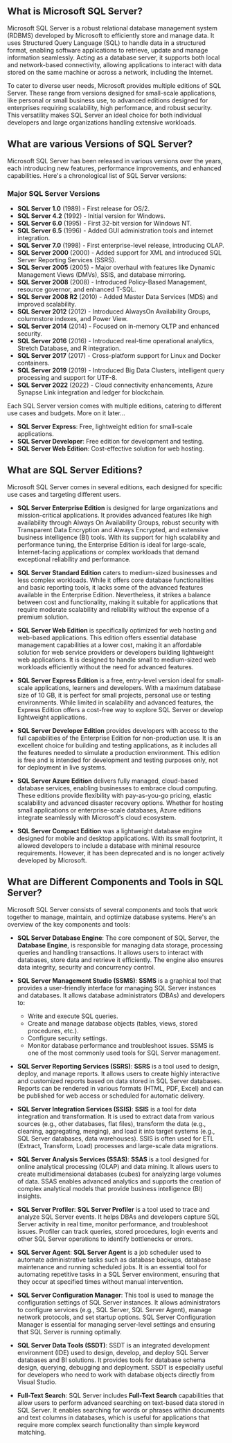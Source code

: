 ## What is Microsoft SQL Server?

Microsoft SQL Server is a robust relational database management system (RDBMS) developed by Microsoft to efficiently store and manage data. It uses Structured Query Language (SQL) to handle data in a structured format, enabling software applications to retrieve, update and manage information seamlessly. Acting as a database server, it supports both local and network-based connectivity, allowing applications to interact with data stored on the same machine or across a network, including the Internet. 

To cater to diverse user needs, Microsoft provides multiple editions of SQL Server. These range from versions designed for small-scale applications, like personal or small business use, to advanced editions designed for enterprises requiring scalability, high performance, and robust security. This versatility makes SQL Server an ideal choice for both individual developers and large organizations handling extensive workloads.

## What are various Versions of SQL Server?

Microsoft SQL Server has been released in various versions over the years, each introducing new features, performance improvements, and enhanced capabilities. Here's a chronological list of SQL Server versions:

### Major SQL Server Versions

- **SQL Server 1.0** (1989) - First release for OS/2.
- **SQL Server 4.2** (1992) - Initial version for Windows.
- **SQL Server 6.0** (1995) - First 32-bit version for Windows NT.
- **SQL Server 6.5** (1996) - Added GUI administration tools and internet integration.
- **SQL Server 7.0** (1998) - First enterprise-level release, introducing OLAP.
- **SQL Server 2000** (2000) - Added support for XML and introduced SQL Server Reporting Services (SSRS).
- **SQL Server 2005** (2005) - Major overhaul with features like Dynamic Management Views (DMVs), SSIS, and database mirroring.
- **SQL Server 2008** (2008) - Introduced Policy-Based Management, resource governor, and enhanced T-SQL.
- **SQL Server 2008 R2** (2010) - Added Master Data Services (MDS) and improved scalability.
- **SQL Server 2012** (2012) - Introduced AlwaysOn Availability Groups, columnstore indexes, and Power View.
- **SQL Server 2014** (2014) - Focused on in-memory OLTP and enhanced security.
- **SQL Server 2016** (2016) - Introduced real-time operational analytics, Stretch Database, and R integration.
- **SQL Server 2017** (2017) - Cross-platform support for Linux and Docker containers.
- **SQL Server 2019** (2019) - Introduced Big Data Clusters, intelligent query processing and support for UTF-8.
- **SQL Server 2022** (2022) - Cloud connectivity enhancements, Azure Synapse Link integration and ledger for blockchain.

Each SQL Server version comes with multiple editions, catering to different use cases and budgets. More on it later...

-   **SQL Server Express**: Free, lightweight edition for small-scale applications.
-   **SQL Server Developer**: Free edition for development and testing.
-   **SQL Server Web Edition**: Cost-effective solution for web hosting.

## What are SQL Server Editions?

Microsoft SQL Server comes in several editions, each designed for specific use cases and targeting different users.

- **SQL Server Enterprise Edition** is designed for large organizations and mission-critical applications. It provides advanced features like high availability through Always On Availability Groups, robust security with Transparent Data Encryption and Always Encrypted, and extensive business intelligence (BI) tools. With its support for high scalability and performance tuning, the Enterprise Edition is ideal for large-scale, Internet-facing applications or complex workloads that demand exceptional reliability and performance.

- **SQL Server Standard Edition** caters to medium-sized businesses and less complex workloads. While it offers core database functionalities and basic reporting tools, it lacks some of the advanced features available in the Enterprise Edition. Nevertheless, it strikes a balance between cost and functionality, making it suitable for applications that require moderate scalability and reliability without the expense of a premium solution.

- **SQL Server Web Edition** is specifically optimized for web hosting and web-based applications. This edition offers essential database management capabilities at a lower cost, making it an affordable solution for web service providers or developers building lightweight web applications. It is designed to handle small to medium-sized web workloads efficiently without the need for advanced features.

- **SQL Server Express Edition** is a free, entry-level version ideal for small-scale applications, learners and developers. With a maximum database size of 10 GB, it is perfect for small projects, personal use or testing environments. While limited in scalability and advanced features, the Express Edition offers a cost-free way to explore SQL Server or develop lightweight applications.

- **SQL Server Developer Edition** provides developers with access to the full capabilities of the Enterprise Edition for non-production use. It is an excellent choice for building and testing applications, as it includes all the features needed to simulate a production environment. This edition is free and is intended for development and testing purposes only, not for deployment in live systems.

- **SQL Server Azure Edition** delivers fully managed, cloud-based database services, enabling businesses to embrace cloud computing. These editions provide flexibility with pay-as-you-go pricing, elastic scalability and advanced disaster recovery options. Whether for hosting small applications or enterprise-scale databases, Azure editions integrate seamlessly with Microsoft's cloud ecosystem.

- **SQL Server Compact Edition** was a lightweight database engine designed for mobile and desktop applications. With its small footprint, it allowed developers to include a database with minimal resource requirements. However, it has been deprecated and is no longer actively developed by Microsoft.

## What are Different Components and Tools in SQL Server?

Microsoft SQL Server consists of several components and tools that work together to manage, maintain, and optimize database systems. Here's an overview of the key components and tools:

- **SQL Server Database Engine**: The core component of SQL Server, the **Database Engine**, is responsible for managing data storage, processing queries and handling transactions. It allows users to interact with databases, store data and retrieve it efficiently. The engine also ensures data integrity, security and concurrency control.

- **SQL Server Management Studio (SSMS)**: **SSMS** is a graphical tool that provides a user-friendly interface for managing SQL Server instances and databases. It allows database administrators (DBAs) and developers to:
   - Write and execute SQL queries.
   - Create and manage database objects (tables, views, stored procedures, etc.).
   - Configure security settings.
   - Monitor database performance and troubleshoot issues. SSMS is one of the most commonly used tools for SQL Server management.
 
- **SQL Server Reporting Services (SSRS)**: **SSRS** is a tool used to design, deploy, and manage reports. It allows users to create highly interactive and customized reports based on data stored in SQL Server databases. Reports can be rendered in various formats (HTML, PDF, Excel) and can be published for web access or scheduled for automatic delivery.

- **SQL Server Integration Services (SSIS)**: **SSIS** is a tool for data integration and transformation. It is used to extract data from various sources (e.g., other databases, flat files), transform the data (e.g., cleaning, aggregating, merging), and load it into target systems (e.g., SQL Server databases, data warehouses). SSIS is often used for ETL (Extract, Transform, Load) processes and large-scale data migrations.

- **SQL Server Analysis Services (SSAS)**: **SSAS** is a tool designed for online analytical processing (OLAP) and data mining. It allows users to create multidimensional databases (cubes) for analyzing large volumes of data. SSAS enables advanced analytics and supports the creation of complex analytical models that provide business intelligence (BI) insights.

- **SQL Server Profiler**: **SQL Server Profiler** is a tool used to trace and analyze SQL Server events. It helps DBAs and developers capture SQL Server activity in real time, monitor performance, and troubleshoot issues. Profiler can track queries, stored procedures, login events and other SQL Server operations to identify bottlenecks or errors.

- **SQL Server Agent**: **SQL Server Agent** is a job scheduler used to automate administrative tasks such as database backups, database maintenance and running scheduled jobs. It is an essential tool for automating repetitive tasks in a SQL Server environment, ensuring that they occur at specified times without manual intervention.

- **SQL Server Configuration Manager**: This tool is used to manage the configuration settings of SQL Server instances. It allows administrators to configure services (e.g., SQL Server, SQL Server Agent), manage network protocols, and set startup options. SQL Server Configuration Manager is essential for managing server-level settings and ensuring that SQL Server is running optimally.

- **SQL Server Data Tools (SSDT)**: SSDT is an integrated development environment (IDE) used to design, develop, and deploy SQL Server databases and BI solutions. It provides tools for database schema design, querying, debugging and deployment. SSDT is especially useful for developers who need to work with database objects directly from Visual Studio.

- **Full-Text Search**: SQL Server includes **Full-Text Search** capabilities that allow users to perform advanced searching on text-based data stored in SQL Server. It enables searching for words or phrases within documents and text columns in databases, which is useful for applications that require more complex search functionality than simple keyword matching.
